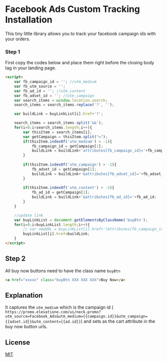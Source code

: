 # Facebook Ads Custom Tracking Installation

This tiny little library allows you to track your facebook campaign ids with your orders.


### Step 1

First copy the codes below and place them right before the closing body tag in your landing page.
```html
<script>
	var fb_campaign_id = ''; //utm_medium
	var fb_utm_source = '';
	var fb_ad_id = ''; //utm_content
	var fb_adset_id = ''; //utm_campaign
	var search_items = window.location.search;
	search_items = search_items.replace('?', '');

	var buildLink = buyLinkList[i].href+'?';

	search_items = search_items.split('&&');
	for(i=0;i<search_items.length;i++){
	    var thisItem = search_items[i];
		var getCampaign = thisItem.split("=");
	    if(thisItem.indexOf('utm_medium') > -1){
	        fb_campaign_id = getCampaign[1];
	        buildLink = buildLink+'attributes[fb_campaign_id]='+fb_campaign_id;
	    }
		
	    if(thisItem.indexOf('utm_campaign') > -1){
	        fb_adset_id = getCampaign[1];
	        buildLink = buildLink+'&attributes[fb_adset_id]='+fb_adset_id;
	    }
		
	    if(thisItem.indexOf('utm_content') > -1){
	        fb_ad_id = getCampaign[1];
	        buildLink = buildLink+'&attributes[fb_ad_id]='+fb_ad_id;
	    }
	}

	//update link
    var buyLinkList = document.getElementsByClassName('buyBtn');
	for(i=0;i<buyLinkList.length;i++){
	    // var newURL = buyLinkList[i].href+'?attributes[fb_campaign_id]='+fb_campaign_id;
	    buyLinkList[i].href=buildLink;
	}
</script>
```

## Step 2
All buy now buttons need to have the class name `buyBtn`
```html
<a href="xxxxx" class="buyBtn XXX XXX XXX">Buy Now</a>
```

## Explanation
It captures the `utm_medium` which is the campaign id ( `https://promo.elevatione.com/us/neck-promo?utm_source=Facebook_Ads&utm_medium={{campaign.id}}&utm_campaign={{adset.id}}&utm_content={{ad.id}}`) and sets as the cart attribute in the buy now button urls.


## License
[MIT](https://choosealicense.com/licenses/mit/)
